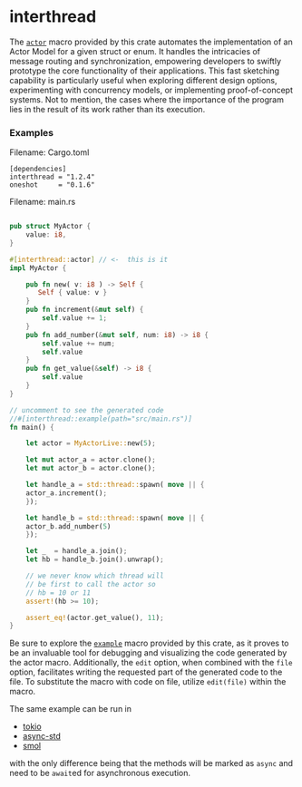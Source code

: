 # interthread

The [`actor`](https://docs.rs/interthread/latest/interthread/attr.actor.html)  macro provided by this crate automates the implementation of an Actor Model for a given struct or enum. It handles the intricacies of message routing and synchronization, empowering developers to swiftly prototype the core functionality of their applications.
This fast sketching capability is
particularly useful when exploring different design options, 
experimenting with concurrency models, or implementing 
proof-of-concept systems. Not to mention, the cases where 
the importance of the program lies in the result of its work 
rather than its execution.

### Examples


Filename: Cargo.toml

```text
[dependencies]
interthread = "1.2.4"
oneshot     = "0.1.6" 
```

Filename: main.rs
```rust

pub struct MyActor {
    value: i8,
}

#[interthread::actor] // <-  this is it 
impl MyActor {

    pub fn new( v: i8 ) -> Self {
       Self { value: v } 
    }
    pub fn increment(&mut self) {
        self.value += 1;
    }
    pub fn add_number(&mut self, num: i8) -> i8 {
        self.value += num;
        self.value
    }
    pub fn get_value(&self) -> i8 {
        self.value
    }
}

// uncomment to see the generated code
//#[interthread::example(path="src/main.rs")] 
fn main() {

    let actor = MyActorLive::new(5);

    let mut actor_a = actor.clone();
    let mut actor_b = actor.clone();

    let handle_a = std::thread::spawn( move || { 
    actor_a.increment();
    });

    let handle_b = std::thread::spawn( move || {
    actor_b.add_number(5)
    });

    let _  = handle_a.join();
    let hb = handle_b.join().unwrap();

    // we never know which thread will
    // be first to call the actor so
    // hb = 10 or 11
    assert!(hb >= 10);

    assert_eq!(actor.get_value(), 11);
}

```
Be sure to explore the [`example`](https://docs.rs/interthread/latest/interthread/attr.example.html) macro provided by this crate, as it proves to be an invaluable tool for debugging and visualizing the code generated by the actor macro. Additionally, the `edit` option, when combined with the `file` option, facilitates writing the requested part of the generated code to the file. To substitute the macro with code on file, utilize `edit(file)` within the macro. 

The same example can be run in 
- [tokio](https://crates.io/crates/tokio)
- [async-std](https://crates.io/crates/async-std) 
- [smol](https://crates.io/crates/smol) 

with the only difference being that the methods will 
be marked as `async` and need to be `await`ed for 
asynchronous execution.




